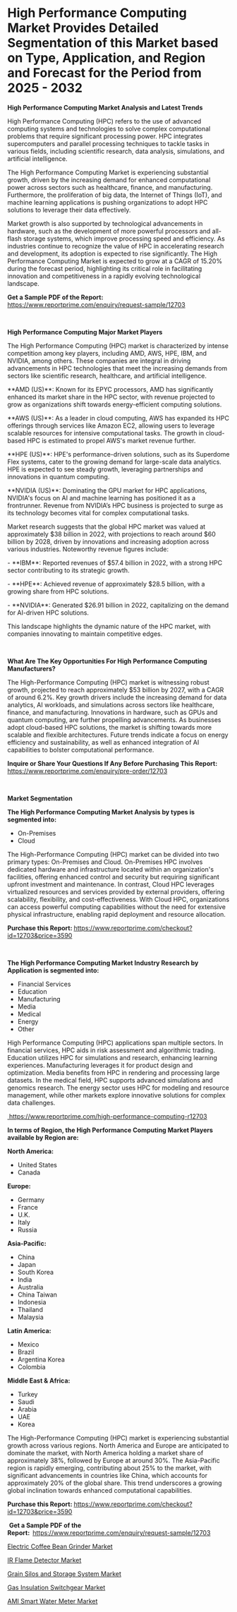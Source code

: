 <p><h1>High Performance Computing Market Provides Detailed Segmentation of this Market based on Type, Application, and Region and Forecast for the Period from 2025 - 2032</h1></p><p><strong>High Performance Computing Market Analysis and Latest Trends</strong></p>
<p><p>High Performance Computing (HPC) refers to the use of advanced computing systems and technologies to solve complex computational problems that require significant processing power. HPC integrates supercomputers and parallel processing techniques to tackle tasks in various fields, including scientific research, data analysis, simulations, and artificial intelligence. </p><p>The High Performance Computing Market is experiencing substantial growth, driven by the increasing demand for enhanced computational power across sectors such as healthcare, finance, and manufacturing. Furthermore, the proliferation of big data, the Internet of Things (IoT), and machine learning applications is pushing organizations to adopt HPC solutions to leverage their data effectively. </p><p>Market growth is also supported by technological advancements in hardware, such as the development of more powerful processors and all-flash storage systems, which improve processing speed and efficiency. As industries continue to recognize the value of HPC in accelerating research and development, its adoption is expected to rise significantly. The High Performance Computing Market is expected to grow at a CAGR of 15.20% during the forecast period, highlighting its critical role in facilitating innovation and competitiveness in a rapidly evolving technological landscape.</p></p>
<p><strong>Get a Sample PDF of the Report:&nbsp;</strong> <a href="https://www.reportprime.com/enquiry/request-sample/12703?utm_campaign=3544&utm_medium=2&utm_source=Github&utm_content=ia&utm_term=19032025&utm_id=high-performance-computing">https://www.reportprime.com/enquiry/request-sample/12703</a></p>
<p>&nbsp;</p>
<p><strong>High Performance Computing Major Market Players</strong></p>
<p><p>The High Performance Computing (HPC) market is characterized by intense competition among key players, including AMD, AWS, HPE, IBM, and NVIDIA, among others. These companies are integral in driving advancements in HPC technologies that meet the increasing demands from sectors like scientific research, healthcare, and artificial intelligence.</p><p>**AMD (US)**: Known for its EPYC processors, AMD has significantly enhanced its market share in the HPC sector, with revenue projected to grow as organizations shift towards energy-efficient computing solutions.</p><p>**AWS (US)**: As a leader in cloud computing, AWS has expanded its HPC offerings through services like Amazon EC2, allowing users to leverage scalable resources for intensive computational tasks. The growth in cloud-based HPC is estimated to propel AWS's market revenue further.</p><p>**HPE (US)**: HPE's performance-driven solutions, such as its Superdome Flex systems, cater to the growing demand for large-scale data analytics. HPE is expected to see steady growth, leveraging partnerships and innovations in quantum computing.</p><p>**NVIDIA (US)**: Dominating the GPU market for HPC applications, NVIDIA's focus on AI and machine learning has positioned it as a frontrunner. Revenue from NVIDIA’s HPC business is projected to surge as its technology becomes vital for complex computational tasks.</p><p>Market research suggests that the global HPC market was valued at approximately $38 billion in 2022, with projections to reach around $60 billion by 2028, driven by innovations and increasing adoption across various industries. Noteworthy revenue figures include:</p><p>- **IBM**: Reported revenues of $57.4 billion in 2022, with a strong HPC sector contributing to its strategic growth.</p><p>- **HPE**: Achieved revenue of approximately $28.5 billion, with a growing share from HPC solutions.</p><p>- **NVIDIA**: Generated $26.91 billion in 2022, capitalizing on the demand for AI-driven HPC solutions.</p><p>This landscape highlights the dynamic nature of the HPC market, with companies innovating to maintain competitive edges.</p></p>
<p>&nbsp;</p>
<p><strong>What Are The Key Opportunities For High Performance Computing Manufacturers?</strong></p>
<p><p>The High-Performance Computing (HPC) market is witnessing robust growth, projected to reach approximately $53 billion by 2027, with a CAGR of around 6.2%. Key growth drivers include the increasing demand for data analytics, AI workloads, and simulations across sectors like healthcare, finance, and manufacturing. Innovations in hardware, such as GPUs and quantum computing, are further propelling advancements. As businesses adopt cloud-based HPC solutions, the market is shifting towards more scalable and flexible architectures. Future trends indicate a focus on energy efficiency and sustainability, as well as enhanced integration of AI capabilities to bolster computational performance.</p></p>
<p><strong>Inquire or Share Your Questions If Any Before Purchasing This Report:</strong> <a href="https://www.reportprime.com/enquiry/pre-order/12703?utm_campaign=3544&utm_medium=2&utm_source=Github&utm_content=ia&utm_term=19032025&utm_id=high-performance-computing">https://www.reportprime.com/enquiry/pre-order/12703</a></p>
<p>&nbsp;</p>
<p><strong>Market Segmentation</strong></p>
<p><strong>The High Performance Computing Market Analysis by types is segmented into:</strong></p>
<p><ul><li>On-Premises</li><li>Cloud</li></ul></p>
<p><p>The High-Performance Computing (HPC) market can be divided into two primary types: On-Premises and Cloud. On-Premises HPC involves dedicated hardware and infrastructure located within an organization's facilities, offering enhanced control and security but requiring significant upfront investment and maintenance. In contrast, Cloud HPC leverages virtualized resources and services provided by external providers, offering scalability, flexibility, and cost-effectiveness. With Cloud HPC, organizations can access powerful computing capabilities without the need for extensive physical infrastructure, enabling rapid deployment and resource allocation.</p></p>
<p><strong>Purchase this Report:&nbsp;</strong><a href="https://www.reportprime.com/checkout?id=12703&price=3590&utm_campaign=3544&utm_medium=2&utm_source=Github&utm_content=ia&utm_term=19032025&utm_id=high-performance-computing">https://www.reportprime.com/checkout?id=12703&price=3590</a></p>
<p>&nbsp;</p>
<p><strong>The High Performance Computing Market Industry Research by Application is segmented into:</strong></p>
<p><ul><li>Financial Services</li><li>Education</li><li>Manufacturing</li><li>Media</li><li>Medical</li><li>Energy</li><li>Other</li></ul></p>
<p><p>High Performance Computing (HPC) applications span multiple sectors. In financial services, HPC aids in risk assessment and algorithmic trading. Education utilizes HPC for simulations and research, enhancing learning experiences. Manufacturing leverages it for product design and optimization. Media benefits from HPC in rendering and processing large datasets. In the medical field, HPC supports advanced simulations and genomics research. The energy sector uses HPC for modeling and resource management, while other markets explore innovative solutions for complex data challenges.</p></p>
<p><a href="https://www.reportprime.com/high-performance-computing-r12703?utm_campaign=3544&utm_medium=2&utm_source=Github&utm_content=ia&utm_term=19032025&utm_id=high-performance-computing">&nbsp;https://www.reportprime.com/high-performance-computing-r12703</a></p>
<p><strong>In terms of Region, the High Performance Computing Market Players available by Region are:</strong></p>
<p>
    <p> <strong> North America: </strong>
        <ul>
            <li>United States</li>
            <li>Canada</li>
        </ul>
        </p> 
    <p> <strong> Europe: </strong>
        <ul>
            <li>Germany</li>
            <li>France</li>
            <li>U.K.</li>
            <li>Italy</li>
            <li>Russia</li>
        </ul>
        </p> 
    <p> <strong> Asia-Pacific: </strong>
        <ul>
            <li>China</li>
            <li>Japan</li>
            <li>South Korea</li>
            <li>India</li>
            <li>Australia</li>
            <li>China Taiwan</li>
            <li>Indonesia</li>
            <li>Thailand</li>
            <li>Malaysia</li>
        </ul>
        </p> 
    <p> <strong> Latin America: </strong>
        <ul>
            <li>Mexico</li>
            <li>Brazil</li>
            <li>Argentina Korea</li>
            <li>Colombia</li>
        </ul>
        </p> 
    <p> <strong> Middle East & Africa: </strong>
        <ul>
            <li>Turkey</li>
            <li>Saudi</li>
            <li>Arabia</li>
            <li>UAE</li>
            <li>Korea</li>
        </ul>
    </p>
    </p>
<p><p>The High-Performance Computing (HPC) market is experiencing substantial growth across various regions. North America and Europe are anticipated to dominate the market, with North America holding a market share of approximately 38%, followed by Europe at around 30%. The Asia-Pacific region is rapidly emerging, contributing about 25% to the market, with significant advancements in countries like China, which accounts for approximately 20% of the global share. This trend underscores a growing global inclination towards enhanced computational capabilities.</p></p>
<p><strong>Purchase this Report: </strong><a href="https://www.reportprime.com/checkout?id=12703&price=3590&utm_campaign=3544&utm_medium=2&utm_source=Github&utm_content=ia&utm_term=19032025&utm_id=high-performance-computing">https://www.reportprime.com/checkout?id=12703&price=3590</a></p>
<p>&nbsp;<strong>Get a Sample PDF of the Report:&nbsp;&nbsp;</strong><a href="https://www.reportprime.com/enquiry/request-sample/12703?utm_campaign=3544&utm_medium=2&utm_source=Github&utm_content=ia&utm_term=19032025&utm_id=high-performance-computing">https://www.reportprime.com/enquiry/request-sample/12703</a></p>
<p><strong></strong></p>
<p><p><a href="https://www.linkedin.com/pulse/forecasted-growth-key-players-electric-coffee-bean-zbcvf?utm_campaign=3544&utm_medium=2&utm_source=Github&utm_content=ia&utm_term=19032025&utm_id=high-performance-computing">Electric Coffee Bean Grinder Market</a></p><p><a href="https://www.linkedin.com/pulse/ir-flame-detector-market-size-expected-accelerate-cagr-118-from-fqz2f?utm_campaign=3544&utm_medium=2&utm_source=Github&utm_content=ia&utm_term=19032025&utm_id=high-performance-computing">IR Flame Detector Market</a></p><p><a href="https://www.linkedin.com/pulse/grain-silos-storage-system-market-analysis-major-challenges-vsv0f?utm_campaign=3544&utm_medium=2&utm_source=Github&utm_content=ia&utm_term=19032025&utm_id=high-performance-computing">Grain Silos and Storage System Market</a></p><p><a href="https://www.linkedin.com/pulse/forecasting-gas-insulation-switchgear-market-growth-kvx4f?utm_campaign=3544&utm_medium=2&utm_source=Github&utm_content=ia&utm_term=19032025&utm_id=high-performance-computing">Gas Insulation Switchgear Market</a></p><p><a href="https://www.linkedin.com/pulse/ami-smart-water-meter-market-global-regional-analysis-tb0lf?utm_campaign=3544&utm_medium=2&utm_source=Github&utm_content=ia&utm_term=19032025&utm_id=high-performance-computing">AMI Smart Water Meter Market</a></p></p>